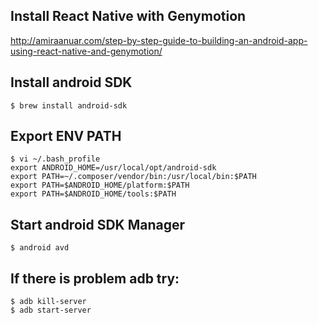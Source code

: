 ## Install React Native with Genymotion
http://amiraanuar.com/step-by-step-guide-to-building-an-android-app-using-react-native-and-genymotion/

## Install android SDK
~~~
$ brew install android-sdk
~~~

## Export ENV PATH
~~~
$ vi ~/.bash_profile
export ANDROID_HOME=/usr/local/opt/android-sdk
export PATH=~/.composer/vendor/bin:/usr/local/bin:$PATH
export PATH=$ANDROID_HOME/platform:$PATH
export PATH=$ANDROID_HOME/tools:$PATH
~~~

## Start android SDK Manager
~~~
$ android avd
~~~

## If there is problem adb try:
~~~
$ adb kill-server
$ adb start-server
~~~
